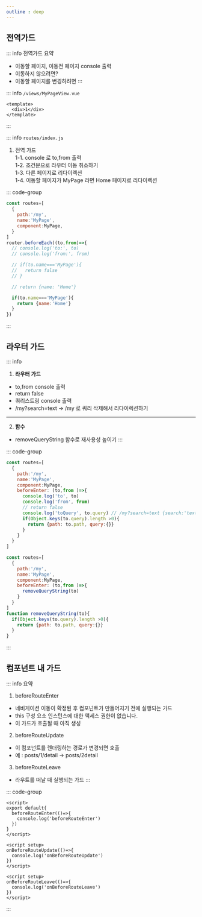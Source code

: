 ```yaml
---
outline : deep
---
```


## 전역가드


::: info 전역가드 요약
- 이동할 페이지, 이동전 페이지 console 출력
- 이동하지 않으려면?
- 이동할 페이지를 변경하려면
:::

::: info `/views/MyPageView.vue`
```vue 
<template>
  <div>1</div>
</template>
```
:::

::: info `routes/index.js`

1. 전역 가드 <br />
1-1. console 로 to,from 출력 <br />
1-2. 조건문으로 라우터 이동 취소하기 <br />
1-3. 다른 페이지로 리다이렉션<br />
1-4. 이동할 페이지가 MyPage 라면 Home 페이지로 리다이렉션 

::: code-group
```js [1] 
const routes=[
  {
    path:'/my',
    name:'MyPage',
    component:MyPage,
  }
]
router.beforeEach((to,from)=>{  
  // console.log('to:', to)  
  // console.log('from:', from)

  // if(to.name==='MyPage'){
  //   return false
  // }

  // return {name: 'Home'}

  if(to.name==='MyPage'){
    return {name:'Home'}
  }
})
```
:::

## 라우터 가드
::: info
1. **라우터 가드**
  + to,from console 출력
  + return false
  + 쿼리스트링 console 출력
+ /my?search=text -> /my 로 쿼리 삭제해서 리다이렉션하기
***
2. **함수**
- removeQueryString 함수로 재사용성 높이기
:::

::: code-group
```js [1 라우터가드]
const routes=[
  {
    path:'/my',
    name:'MyPage',
    component:MyPage,
    beforeEnter: (to,from )=>{
      console.log('to', to)
      console.log('from', from)
      // return false
      console.log('toQuery', to.query) // /my?search=text {search:'text'}
      if(Object.keys(to.query).length >0){
        return {path: to.path, query:{}}
      }
    }
  }
]
```

```js [2 함수]
const routes=[
  {
    path:'/my',
    name:'MyPage',
    component:MyPage,
    beforeEnter: (to,from )=>{
      removeQueryString(to)
    }
  }
]
function removeQueryString(to){
  if(Object.keys(to.query).length >0){
    return {path: to.path, query:{}}
  }
}
```
:::

## 컴포넌트 내 가드
::: info 요약
1. beforeRouteEnter
- 네비게이션 이동이 확정된 후 컴포넌트가 만들어지기 전에 실행되는 가드
- this 구성 요소 인스턴스에 대한 액세스 권한이 없습니다.
- 이 가드가 호출될 때 아직 생성 

2. beforeRouteUpdate
- 이 컴포넌트를 렌더링하는 경로가 변경되면 호출
- 예 : posts/1/detail -> posts/2detail

3. beforeRouteLeave
- 라우트를 떠날 때 실행되는 가드
:::


::: code-group
```vue [beforeRouteEnter]
<script>
export default{
  beforeRouteEnter(()=>{
    console.log('beforeRouteEnter')
  })
}
</script>
```

```vue [beforeRouteUpdate]
<script setup>
onBeforeRouteUpdate(()=>{
  console.log('onBeforeRouteUpdate')
})
</script>
```

```vue [beforeRouteLeave]
<script setup>
onBeforeRouteLeave(()=>{
  console.log('onBeforeRouteLeave')
})
</script>
```
:::


